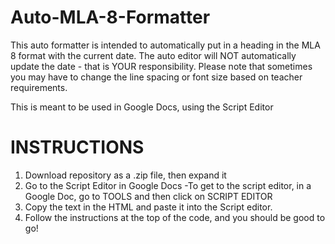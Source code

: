 # Auto-MLA-8-Formatter
This auto formatter is intended to automatically put in a heading in the MLA 8 format with the current date. The auto editor will NOT automatically update the date - that is YOUR responsibility. Please note that sometimes you may have to change the line spacing or font size based on teacher requirements.

This is meant to be used in Google Docs, using the Script Editor

# INSTRUCTIONS
1. Download repository as a .zip file, then expand it
2. Go to the Script Editor in Google Docs
     -To get to the script editor, in a Google Doc, go to TOOLS and then click on SCRIPT EDITOR
3. Copy the text in the HTML and paste it into the Script editor.
4. Follow the instructions at the top of the code, and you should be good to go!
